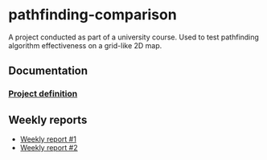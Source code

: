 # pathfinding-comparison

A project conducted as part of a university course. Used to test pathfinding algorithm effectiveness on a grid-like 2D map.

## Documentation

### [Project definition](https://github.com/Jonkke/pathfinding-comparison/blob/master/documentation/definition.md)

## Weekly reports

 * [Weekly report #1](https://github.com/Jonkke/pathfinding-comparison/blob/master/documentation/Weekly_report_1.md)
 * [Weekly report #2](https://github.com/Jonkke/pathfinding-comparison/blob/master/documentation/Weekly_report_2.md)
